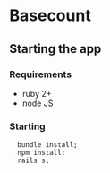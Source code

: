 # Basecount

## Starting the app

### Requirements
- ruby 2+
- node JS

### Starting
```
  bundle install;
  npm install;
  rails s;
```

